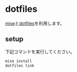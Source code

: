 # dotfiles

[mise](https://github.com/jdx/mise)と[dotfiles](https://github.com/rhysd/dotfiles)を利用します。

## setup

下記コマンドを実行してください。

```bash
mise install
dotfiles link
```
